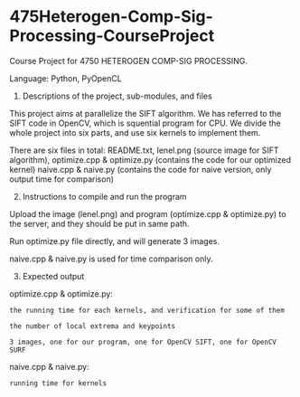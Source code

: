 # 475Heterogen-Comp-Sig-Processing-CourseProject
Course Project for 4750 HETEROGEN COMP-SIG PROCESSING. 

Language: Python, PyOpenCL



1. Descriptions of the project, sub-modules, and files

This project aims at parallelize the SIFT algorithm. We has referred to the SIFT code in OpenCV, which is squential program for CPU. We divide the whole project into six parts, and use six kernels to implement them. 

There are six files in total:
    README.txt, 
    lenel.png (source image for SIFT algorithm), 
    optimize.cpp & optimize.py (contains the code for our optimized kernel)
    naive.cpp & naive.py (contains the code for naive version, only output time for comparison)


2. Instructions to compile and run the program

Upload the image (lenel.png) and program (optimize.cpp & optimize.py) to the server, and they should be put in same path.

Run optimize.py file directly, and will generate 3 images.

naive.cpp & naive.py is used for time comparison only.


3. Expected output

optimize.cpp & optimize.py:

    the running time for each kernels, and verification for some of them

    the number of local extrema and keypoints

    3 images, one for our program, one for OpenCV SIFT, one for OpenCV SURF

naive.cpp & naive.py:

    running time for kernels
